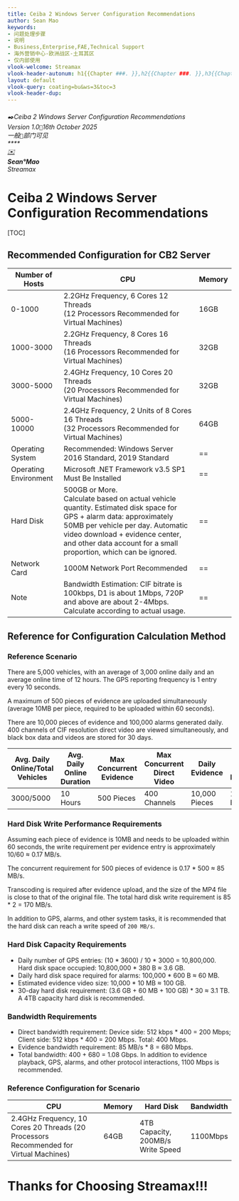 ```yaml
---
title: Ceiba 2 Windows Server Configuration Recommendations
author: Sean Mao
keywords:
- 问题处理步骤
- 说明
- Business,Enterprise,FAE,Technical Support
- 海外营销中心-欧洲战区-土耳其区
- 仅内部使用
vlook-welcome: Streamax
vlook-header-autonum: h1{{Chapter ###. }},h2{{Chapter ###. }},h3{{Chapter ###. }},h4{{Chapter ###. }},h5{{Chapter ###. }}
layout: default
vlook-query: coating=bu&ws=3&toc=3
vlook-header-dup: 
---
```

###### ✒️Ceiba 2 Windows Server Configuration Recommendations<br />*Version 1.0`🐾`16th October 2025*<br />*一般`👀`部门可见*<br />**** <br />[✉️](mailto:sean@streamax.com)<br />**Sean°Mao**<br>*Streamax*

# Ceiba 2 Windows Server Configuration Recommendations

[TOC]

## Recommended Configuration for CB2 Server

| Number of Hosts | CPU | Memory |
| --- | --- | --- |
| 0-1000 | 2.2GHz Frequency, 6 Cores 12 Threads <br />(12 Processors Recommended for Virtual Machines) | 16GB |
| 1000-3000 | 2.2GHz Frequency, 8 Cores 16 Threads<br /> (16 Processors Recommended for Virtual Machines) | 32GB |
| 3000-5000 | 2.4GHz Frequency, 10 Cores 20 Threads <br />(20 Processors Recommended for Virtual Machines) | 32GB |
| 5000-10000 | 2.4GHz Frequency, 2 Units of 8 Cores 16 Threads <br />(32 Processors Recommended for Virtual Machines) | 64GB |
| Operating System | Recommended: Windows Server 2016 Standard, 2019 Standard | == |
| Operating Environment | Microsoft .NET Framework v3.5 SP1 Must Be Installed | == |
| Hard Disk | 500GB or More. <br />Calculate based on actual vehicle quantity. Estimated disk space for GPS + alarm data: approximately 50MB per vehicle per day. Automatic video download + evidence center, and other data account for a small proportion, which can be ignored. | == |
| Network Card | 1000M Network Port Recommended | == |
| Note | Bandwidth Estimation: CIF bitrate is 100kbps, D1 is about 1Mbps, 720P and above are about 2-4Mbps. <br />Calculate according to actual usage. | == |


## Reference for Configuration Calculation Method
### Reference Scenario
There are 5,000 vehicles, with an average of 3,000 online daily and an average online time of 12 hours. The GPS reporting frequency is 1 entry every 10 seconds. 

A maximum of 500 pieces of evidence are uploaded simultaneously (average 10MB per piece, required to be uploaded within 60 seconds). 

There are 10,000 pieces of evidence and 100,000 alarms generated daily. 400 channels of CIF resolution direct video are viewed simultaneously, and black box data and videos are stored for 30 days.

| Avg. Daily Online/Total Vehicles | Avg. Daily Online Duration | Max Concurrent Evidence | Max Concurrent Direct Video | Daily Evidence | GPS Reporting Frequency |
| --- | --- | --- | --- | --- | --- |
| 3000/5000 | 10 Hours | 500 Pieces | 400 Channels | 10,000 Pieces | 1 Entry/10s |


### Hard Disk Write Performance Requirements
Assuming each piece of evidence is 10MB and needs to be uploaded within 60 seconds, the write requirement per evidence entry is approximately 10/60 ≈ 0.17 MB/s.

The concurrent requirement for 500 pieces of evidence is 0.17 * 500 ≈ 85 MB/s.

Transcoding is required after evidence upload, and the size of the MP4 file is close to that of the original file. The total hard disk write requirement is 85 * 2 = 170 MB/s. 

In addition to GPS, alarms, and other system tasks, it is recommended that the hard disk can reach a write speed of `200 MB/s`.


### Hard Disk Capacity Requirements
- Daily number of GPS entries: (10 * 3600) / 10 * 3000 = 10,800,000. Hard disk space occupied: 10,800,000 * 380 B ≈ 3.6 GB.
- Daily hard disk space required for alarms: 100,000 * 600 B ≈ 60 MB.
- Estimated evidence video size: 10,000 * 10 MB ≈ 100 GB.
- 30-day hard disk requirement: (3.6 GB + 60 MB + 100 GB) * 30 ≈ 3.1 TB. A 4TB capacity hard disk is recommended.


### Bandwidth Requirements
- Direct bandwidth requirement: Device side: 512 kbps * 400 = 200 Mbps; Client side: 512 kbps * 400 = 200 Mbps. Total: 400 Mbps.
- Evidence bandwidth requirement: 85 MB/s * 8 = 680 Mbps.
- Total bandwidth: 400 + 680 = 1.08 Gbps. In addition to evidence playback, GPS, alarms, and other protocol interactions, 1100 Mbps is recommended.

### Reference Configuration for Scenario

| CPU | Memory | Hard Disk | Bandwidth |
| --- | --- | --- | --- |
| 2.4GHz Frequency, 10 Cores 20 Threads (20 Processors Recommended for Virtual Machines) | 64GB | 4TB Capacity, 200MB/s Write Speed | 1100Mbps |



# Thanks for Choosing Streamax!!!